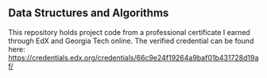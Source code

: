 ## Data Structures and Algorithms
This repository holds project code from a professional certificate I earned through EdX and Georgia Tech online. The verified credential can be found here: https://credentials.edx.org/credentials/66c9e24f19264a9baf01b431728d19af/